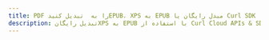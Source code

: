 ---title: PDF را به  تبدیل کنیدEPUB، XPS به EPUB مبدل رایگان یا Curl SDKdescription: تبدیل رایگانXPS به EPUB با استفاده از Curl Cloud APIs & SDK همچنین اسناد PDF را در Cloud ایجاد، ویرایش و رندر کنید.---